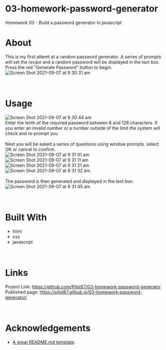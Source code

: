 # 03-homework-password-generator
Homework 03 - Build a password generator in javascript  
# About
This is my first attemt at a random password generator. A series of prompts will set the _recipe_ and a random password will be displayed in the text box.  
Press the red "Generate Password" button to begin.  
![Screen Shot 2021-09-07 at 9 30 31 am](https://user-images.githubusercontent.com/86697483/132266109-0d5b1553-be95-42f3-bf5a-c502473f9005.png)  
&nbsp;  
&nbsp;  
# Usage
![Screen Shot 2021-09-07 at 9 30 44 am](https://user-images.githubusercontent.com/86697483/132266156-38a7dce5-c62e-45ae-b07a-f55c892618c0.png)  
Enter the lenth of the required password between 8 and 128 characters. If you enter an invalid number or a number outside of the limit the system will check and re-prompt you  
&nbsp;  
Next you will be asked a series of questions using window prompts. select OK or cancel to confirm.  
![Screen Shot 2021-09-07 at 9 31 01 am](https://user-images.githubusercontent.com/86697483/132266194-523f8397-1540-4dc6-8fdb-fbdfaedad8f0.png)  
![Screen Shot 2021-09-07 at 9 31 11 am](https://user-images.githubusercontent.com/86697483/132266230-3f60672b-dad1-4068-85b7-63bce95ab0d1.png)  
![Screen Shot 2021-09-07 at 9 31 21 am](https://user-images.githubusercontent.com/86697483/132266240-d319656e-4aa4-4212-810e-7b271f4fbe72.png)  
![Screen Shot 2021-09-07 at 9 31 32 am](https://user-images.githubusercontent.com/86697483/132266243-cd6b536a-f50f-4a4b-b46e-a0e721be038f.png)  
&nbsp;  
The password is then generated and displayed in the text box: 
![Screen Shot 2021-09-07 at 9 31 45 am](https://user-images.githubusercontent.com/86697483/132266267-c930976a-91c4-4e70-8d3d-247e2b2ffa99.png)  
&nbsp;  
&nbsp;  
# Built With
* html  
* css  
* javascript  
&nbsp;  
&nbsp;  
# Links
Project Link: https://github.com/Pilot67/03-homework-password-generator  
Published page: https://pilot67.github.io/03-homework-password-generator/  
&nbsp;  
&nbsp;  
# Acknowledgements
* [A great README.md template](https://github.com/othneildrew/Best-README-Template).  




